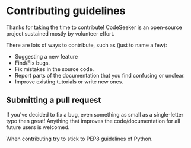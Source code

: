 # Contributing guidelines

Thanks for taking the time to contribute! CodeSeeker is an open-source
project sustained mostly by volunteer effort.

There are lots of ways to contribute, such as (just to name a few):

- Suggesting a new feature
- Find/Fix bugs.
- Fix mistakes in the source code.
- Report parts of the documentation that you find confusing or unclear.
- Improve existing tutorials or write new ones.


## Submitting a pull request

If you've decided to fix a bug, even something as small as a single-letter
typo then great! Anything that improves the code/documentation for all
future users is welcomed.

When contributing try to stick to PEP8 guidelines of Python.